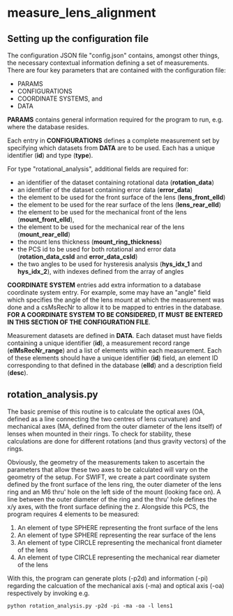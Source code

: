 # measure\_lens\_alignment

## Setting up the configuration file

The configuration JSON file "config.json" contains, amongst other things, the necessary contextual information defining a set of measurements. There are four key parameters that are contained with the 
configuration file: 

- PARAMS
- CONFIGURATIONS
- COORDINATE SYSTEMS, and
- DATA

**PARAMS** contains general information required for the program to run, e.g. where the database resides.

Each entry in **CONFIGURATIONS** defines a complete measurement set by specifying which datasets from **DATA** are to be used. Each has a unique identifier (**id**) and type (**type**).

For type "rotational\_analysis", additional fields are required for:

- an identifier of the dataset containing rotational data (**rotation\_data**)
- an identifier of the dataset containing error data (**error\_data**) 
- the element to be used for the front surface of the lens (**lens\_front\_elId**) 
- the element to be used for the rear surface of the lens (**lens\_rear\_elId**) 
- the element to be used for the mechanical front of the lens (**mount\_front\_elId**), 
- the element to be used for the mechanical rear of the lens (**mount\_rear\_elId**)
- the mount lens thickness (**mount\_ring\_thickness**)
- the PCS id to be used for both rotational and error data (**rotation_data_csId** and **error_data_csId**)
- the two angles to be used for hysteresis analysis (**hys\_idx\_1** and **hys\_idx\_2**), with indexes defined from the array of angles

**COORDINATE SYSTEM** entries add extra information to a database coordinate system entry. For example, some may have an "angle" field which specifies the angle of the lens mount at which the measurement 
was done and a csMsRecNr to allow it to be mapped to entries in the database. **FOR A COORDINATE SYSTEM TO BE CONSIDERED, IT MUST BE ENTERED IN THIS SECTION OF THE CONFIGURATION FILE**.

Measurement datasets are defined in **DATA**. Each dataset must have fields containing a unique identifier (**id**), a measurement record range (**elMsRecNr_range**) and a list of elements within each 
measurement. Each of these elements should have a unique identifier (**id**) field, an element ID corresponding to that defined in the database (**elId**) and a description field (**desc**).

## rotation_analysis.py

The basic premise of this routine is to calculate the optical axes (OA, defined as a line connecting the two centres of lens curvature) and mechanical axes (MA, defined from the outer diameter of the lens itself) 
of lenses when mounted in their rings. To check for stability, these calculations are done for different rotations (and thus gravity vectors) of the rings.

Obviously, the geometry of the measurements taken to ascertain the parameters that allow these two axes to be calculated will vary on the geometry of the setup. For SWIFT, we create a part coordinate system 
defined by the front surface of the lens ring, the outer diameter of the lens ring and an M6 thru' hole on the left side of the mount (looking face on). A line between the outer diameter 
of the ring and the thru' hole defines the x/y axes, with the front surface defining the z. Alongside this PCS, the program requires 4 elements to be measured: 

1. An element of type SPHERE representing the front surface of the lens
2. An element of type SPHERE representing the rear surface of the lens
3. An element of type CIRCLE representing the mechanical front diameter of the lens
4. An element of type CIRCLE representing the mechanical rear diameter of the lens

With this, the program can generate plots (-p2d) and information (-pi) regarding the calcuation of the mechanical axis (-ma) and optical axis (-oa) respectively by invoking e.g.

`python rotation_analysis.py -p2d -pi -ma -oa -l lens1 `


